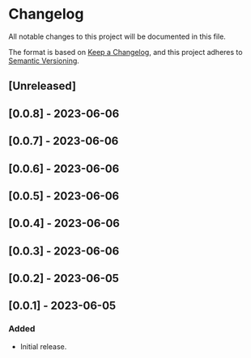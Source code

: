 # Changelog

All notable changes to this project will be documented in this file.

The format is based on [Keep a Changelog](https://keepachangelog.com/en/1.0.0/),
and this project adheres to [Semantic Versioning](https://semver.org/spec/v2.0.0.html).

## [Unreleased]

## [0.0.8] - 2023-06-06

## [0.0.7] - 2023-06-06

## [0.0.6] - 2023-06-06

## [0.0.5] - 2023-06-06

## [0.0.4] - 2023-06-06

## [0.0.3] - 2023-06-06

## [0.0.2] - 2023-06-05

## [0.0.1] - 2023-06-05

### Added
- Initial release.
